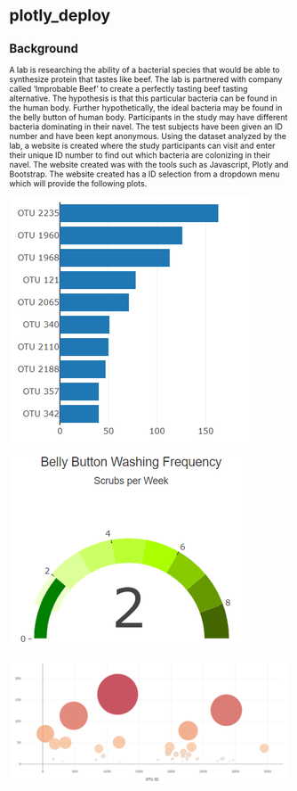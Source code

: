 # plotly_deploy

## Background
A lab is researching the ability of a bacterial species that would be able to synthesize protein that tastes like beef.  The lab is partnered with company called ‘Improbable Beef’ to create a perfectly tasting beef tasting alternative.
The hypothesis is that this particular bacteria can be found in the human body.  Further hypothetically, the ideal bacteria may be found in the belly button of human body.
Participants in the study may have different bacteria dominating in their navel.  The test subjects have been given an ID number and have been kept anonymous.
Using the dataset analyzed by the lab, a website is created where the study participants can visit and enter their unique ID number to find out which bacteria are colonizing in their navel.
The website created was with the tools such as Javascript, Plotly and Bootstrap. The website created has a ID selection from a dropdown menu which will provide the following plots.

![](Bacteria-IDs.png)


![](Washing-Frequency.png)


![](Bubble-Chart.png)
